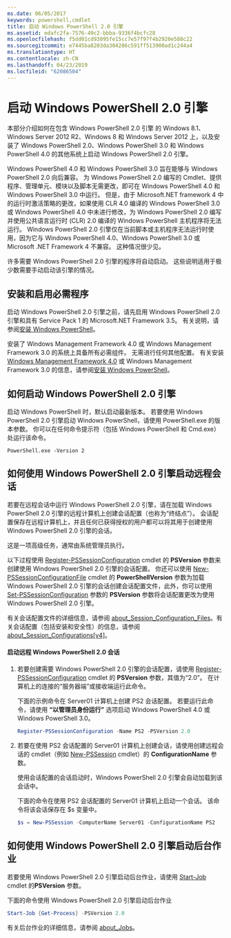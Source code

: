 ```yaml
---
ms.date: 06/05/2017
keywords: powershell,cmdlet
title: 启动 Windows PowerShell 2.0 引擎
ms.assetid: edafc2fa-7576-49c2-bbba-9336f4bcfc28
ms.openlocfilehash: f5dd01cd93095fe15cc7e57f97f4b2920e580c22
ms.sourcegitcommit: e7445ba8203da304286c591ff513900ad1c244a4
ms.translationtype: HT
ms.contentlocale: zh-CN
ms.lasthandoff: 04/23/2019
ms.locfileid: "62086504"
---
```

# <a name="starting-the-windows-powershell-20-engine"></a>启动 Windows PowerShell 2.0 引擎

本部分介绍如何在包含 Windows PowerShell 2.0 引擎 的 Windows 8.1、Windows Server 2012 R2、Windows 8 和 Windows Server 2012 上，以及安装了 Windows PowerShell 2.0、Windows PowerShell 3.0 和 Windows PowerShell 4.0 的其他系统上启动 Windows PowerShell 2.0 引擎。

Windows PowerShell 4.0 和 Windows PowerShell 3.0 旨在能够与 Windows PowerShell 2.0 向后兼容。 为 Windows PowerShell 2.0 编写的 Cmdlet、提供程序、管理单元、模块以及脚本无需更改，即可在 Windows PowerShell 4.0 和 Windows PowerShell 3.0 中运行。 但是，由于 Microsoft.NET framework 4 中的运行时激活策略的更改，如果使用 CLR 4.0 编译的 Windows PowerShell 3.0 或 Windows PowerShell 4.0 中未进行修改，为 Windows PowerShell 2.0 编写并使用公共语言运行时 (CLR) 2.0 编译的 Windows PowerShell 主机程序将无法运行。 Windows PowerShell 2.0 引擎仅在当前脚本或主机程序无法运行时使用，因为它与 Windows PowerShell 4.0、Windows PowerShell 3.0 或 Microsoft .NET Framework 4 不兼容。 这种情况很少见。

许多需要 Windows PowerShell 2.0 引擎的程序将自动启动。 这些说明适用于极少数需要手动启动该引擎的情况。

## <a name="installing-and-enabling-required-programs"></a>安装和启用必需程序

启动 Windows PowerShell 2.0 引擎之前，请先启用 Windows PowerShell 2.0 引擎和具有 Service Pack 1 的 Microsoft.NET Framework 3.5。 有关说明，请参阅[安装 Windows PowerShell](../install/Installing-Windows-PowerShell.md)。

安装了 Windows Management Framework 4.0 或 Windows Management Framework 3.0 的系统上具备所有必需组件。 无需进行任何其他配置。 有关安装 [Windows Management Framework 4.0](https://go.microsoft.com/fwlink/?LinkID=293881) 或 Windows Management Framework 3.0 的信息，请参阅[安装 Windows PowerShell](../install/Installing-Windows-PowerShell.md)。

## <a name="how-to-start-the-windows-powershell-20-engine"></a>如何启动 Windows PowerShell 2.0 引擎

启动 Windows PowerShell 时，默认启动最新版本。 若要使用 Windows PowerShell 2.0 引擎启动 Windows PowerShell，请使用 PowerShell.exe 的版本参数。 你可以在任何命令提示符（包括 Windows PowerShell 和 Cmd.exe）处运行该命令。

```
PowerShell.exe -Version 2
```

## <a name="how-to-start-a-remote-session-with-the-windows-powershell-20-engine"></a>如何使用 Windows PowerShell 2.0 引擎启动远程会话

若要在远程会话中运行 Windows PowerShell 2.0 引擎，请在加载 Windows PowerShell 2.0 引擎的远程计算机上创建会话配置（也称为“终结点”）。 会话配置保存在远程计算机上，并且任何已获得授权的用户都可以将其用于创建使用 Windows PowerShell 2.0 引擎的会话。

这是一项高级任务，通常由系统管理员执行。

以下过程使用 [Register-PSSessionConfiguration](https://technet.microsoft.com/library/e9152ae2-bd6d-4056-9bc7-dc1893aa29ea) cmdlet 的 **PSVersion** 参数来创建使用 Windows PowerShell 2.0 引擎的会话配置。 你还可以使用 [New-PSSessionConfigurationFile](https://technet.microsoft.com/library/5f3e3633-6e90-479c-aea9-ba45a1954866) cmdlet 的 **PowerShellVersion** 参数为加载 Windows PowerShell 2.0 引擎的会话创建会话配置文件，此外，你可以使用 [Set-PSSessionConfiguration](https://technet.microsoft.com/library/b21fbad3-1759-4260-b206-dcb8431cd6ea) 参数的 **PSVersion** 参数将会话配置更改为使用 Windows PowerShell 2.0 引擎。

有关会话配置文件的详细信息，请参阅 [about_Session_Configuration_Files](https://technet.microsoft.com/library/c7217447-1ebf-477b-a8ef-4dbe9a1473b8)。有关会话配置（包括安装和安全性）的信息，请参阅 [about_Session_Configurations[v4]](https://technet.microsoft.com/library/a2fbe12a-350c-4d04-be50-24102824e3ab)。

#### <a name="to-start-a-remote-windows-powershell-20-session"></a>启动远程 Windows PowerShell 2.0 会话

1. 若要创建需要 Windows PowerShell 2.0 引擎的会话配置，请使用 [Register-PSSessionConfiguration](https://technet.microsoft.com/library/e9152ae2-bd6d-4056-9bc7-dc1893aa29ea) cmdlet 的 **PSVersion** 参数，其值为“2.0”。 在计算机上的连接的“服务器端”或接收端运行此命令。

   下面的示例命令在 Server01 计算机上创建 PS2 会话配置。 若要运行此命令，请使用 **“以管理员身份运行”** 选项启动 Windows PowerShell 4.0 或 Windows PowerShell 3.0。

   ```powershell
   Register-PSSessionConfiguration -Name PS2 -PSVersion 2.0
   ```

2. 若要在使用 PS2 会话配置的 Server01 计算机上创建会话，请使用创建远程会话的 cmdlet（例如 [New-PSSession](https://technet.microsoft.com/library/76f6628c-054c-4eda-ba7a-a6f28daaa26f) cmdlet）的 **ConfigurationName** 参数。

   使用会话配置的会话启动时，Windows PowerShell 2.0 引擎会自动加载到该会话中。

   下面的命令在使用 PS2 会话配置的 Server01 计算机上启动一个会话。 该命令将该会话保存在 $s 变量中。

   ```powershell
   $s = New-PSSession -ComputerName Server01 -ConfigurationName PS2
   ```

## <a name="how-to-start-a-background-job-with-the-windows-powershell-20-engine"></a>如何使用 Windows PowerShell 2.0 引擎启动后台作业

若要使用 Windows PowerShell 2.0 引擎启动后台作业，请使用 [Start-Job](https://technet.microsoft.com/library/2bc04935-0deb-4ec0-b856-d7290cca6442) cmdlet 的**PSVersion** 参数。

下面的命令使用 Windows PowerShell 2.0 引擎启动后台作业

```powershell
Start-Job {Get-Process} -PSVersion 2.0
```

有关后台作业的详细信息，请参阅 [about_Jobs](/powershell/module/microsoft.powershell.core/about/about_jobs)。